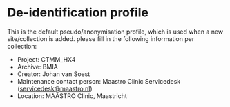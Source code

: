 De-identification profile
==========

This is the default pseudo/anonymisation profile, which is used when a new site/collection is added.
please fill in the following information per collection:
- Project: CTMM_HX4
- Archive: BMIA
- Creator: Johan van Soest
- Maintenance contact person: Maastro Clinic Servicedesk (servicedesk@maastro.nl)
- Location: MAASTRO Clinic, Maastricht